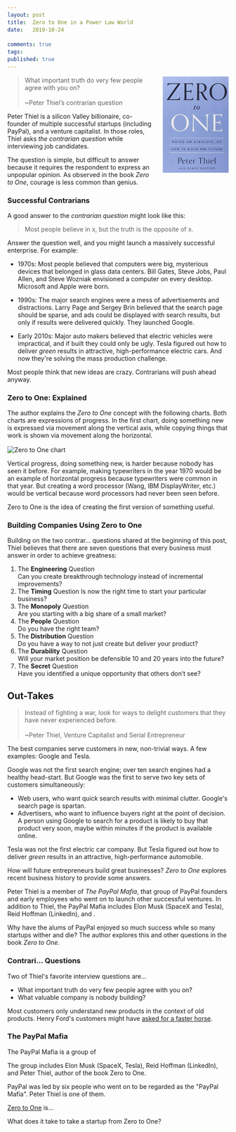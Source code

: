 ```yaml
---
layout: post
title:  Zero to One in a Power Law World
date:   2019-10-24

comments: true
tags: 
published: true
---
```

<img style="margin-left:20px" src="/images/zero_to_one_peter_thiel.jpg" width="150" align="right" alt="Zero to One by Peter Thiel" title="Zero to One by Peter Thiel" />

>What important truth do very few people agree with you on?
>&nbsp;<br/>&nbsp;<br/>
>~Peter Thiel’s contrarian question

Peter Thiel is a silicon Valley billionaire, co-founder of multiple successful startups (including PayPal), and a venture capitalist. In those roles, Thiel asks _the contrarian question_ while interviewing job candidates. 

The question is simple, but difficult to answer because it requires the respondent to express an unpopular opinion. As observed in the book _Zero to One_, courage is less common than genius.

<!--more-->

### Successful Contrarians

A good answer to the _contrarian question_ might look like this:

>Most people believe in x, but the truth is the opposite of x.

Answer the question well, and you might launch a massively successful enterprise. For example:

* 1970s: Most people believed that computers were big, mysterious devices that belonged in glass data centers. Bill Gates, Steve Jobs, Paul Allen, and Steve Wozniak envisioned a computer on every desktop. Microsoft and Apple were born.

* 1990s: The major search engines were a mess of advertisements and distractions. Larry Page and Sergey Brin believed that the search page should be sparse, and ads could be displayed with search results, but only if results were delivered quickly. They launched Google.

* Early 2010s: Major auto makers believed that electric vehicles were impractical, and if built they could only be ugly. Tesla figured out how to deliver _green_ results in attractive, high-performance electric cars. And now they're solving the mass production challenge.

Most people think that new ideas are crazy. Contrarians will push ahead anyway.

### Zero to One: Explained

The author explains the _Zero to One_ concept with the following charts. Both charts are expressions of progress. In the first chart, doing something new is expressed via movement along the vertical axis, while copying things that work is shown via movement along the horizontal. 

<img src="/images/zero_to_one.jpg" width="350" align="center" alt="Zero to One chart" title="Zero to One chart" />

Vertical progress, doing something new, is harder because nobody has seen it before. For example, making typewriters in the year 1970 would be an example of horizontal progress because typewriters were common in that year. But creating a word processor (Wang, IBM DisplayWriter, etc.) would be vertical because word processors had never been seen before.

Zero to One is the idea of creating the first version of something useful.


### Building Companies Using Zero to One

Building on the two contrar... questions shared at the beginning of this post, Thiel believes that there are seven questions that every business must answer in order to achieve greatness:

1. The <b>Engineering</b> Question<br/>
Can you create breakthrough technology instead of incremental improvements? 
2. The <b>Timing</b> Question 
Is now the right time to start your particular business? 
3. The <b>Monopoly</b> Question<br/>
Are you starting with a big share of a small market? 
4. The <b>People</b> Question<br/>
Do you have the right team? 
5. The <b>Distribution</b> Question<br/>
Do you have a way to not just create but deliver your product? 
6. The <b>Durability</b> Question<br/>
Will your market position be defensible 10 and 20 years into the future? 
7. The <b>Secret</b> Question<br/>
Have you identified a unique opportunity that others don’t see?





 







## Out-Takes

>Instead of fighting a war, look for ways to delight customers that they have never experienced before. 
>&nbsp;<br/>
>&nbsp;<br/>
>~Peter Thiel, Venture Capitalist and Serial Entrepreneur

The best companies serve customers in new, non-trivial ways. A few examples: Google and Tesla. 

Google was not the first search engine; over ten search engines had a healthy head-start. But Google was the first to serve two key sets of customers simultaneously:
* Web users, who want quick search results with minimal clutter. Google's search page is spartan.
* Advertisers, who want to influence buyers right at the point of decision. A person using Google to search for a product is likely to buy that product very soon, maybe within minutes if the product is available online. 

Tesla was not the first electric car company. But Tesla figured out how to deliver _green_ results in an attractive, high-performance automobile.

How will future entrepreneurs build great businesses? _Zero to One_ explores recent business history to provide some answers.



Peter Thiel is a member of _The PayPal Mafia_, that group of PayPal founders and early employees who went on to launch other successful ventures. In addition to Thiel, the PayPal Mafia includes Elon Musk (SpaceX and Tesla), Reid Hoffman (LinkedIn), and .

Why have the alums of PayPal enjoyed so much success while so many startups wither and die? The author explores this and other questions in the book _Zero to One_.



### Contrari... Questions
Two of Thiel's favorite interview questions are...

* What important truth do very few people agree with you on?
* What valuable company is nobody building?

 Most customers only understand new products in the context of old products. Henry Ford's customers might have [asked for a faster horse](/blog/2014/01/15/henry-ford-faster-horse/). 




### The PayPal Mafia

The PayPal Mafia is a group of

The group includes Elon Musk (SpaceX, Tesla), Reid Hoffman (LinkedIn), and Peter Thiel, author of the book Zero to One.

PayPal was led by six people who went on to be regarded as the "PayPal Mafia". Peter Thiel is one of them.

[Zero to One]() is...

What does it take to take a startup from Zero to One?



